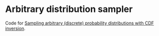 # Arbitrary distribution sampler
Code for [Sampling arbitrary (discrete) probability distributions with CDF inversion](https://andersource.dev/2019/09/02/sampling-arbitrary-distributions.html).
